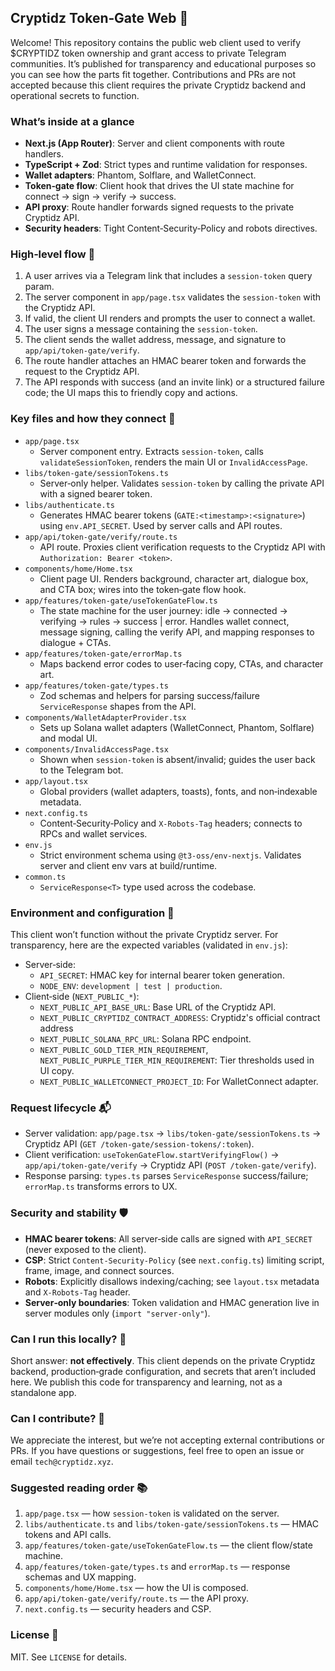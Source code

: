 ## Cryptidz Token‑Gate Web 🔐

Welcome! This repository contains the public web client used to verify $CRYPTIDZ token ownership and grant access to private Telegram communities. It’s published for transparency and educational purposes so you can see how the parts fit together. Contributions and PRs are not accepted because this client requires the private Cryptidz backend and operational secrets to function.

### What’s inside at a glance
- **Next.js (App Router)**: Server and client components with route handlers.
- **TypeScript + Zod**: Strict types and runtime validation for responses.
- **Wallet adapters**: Phantom, Solflare, and WalletConnect.
- **Token‑gate flow**: Client hook that drives the UI state machine for connect → sign → verify → success.
- **API proxy**: Route handler forwards signed requests to the private Cryptidz API.
- **Security headers**: Tight Content‑Security‑Policy and robots directives.

### High‑level flow 🧭
1. A user arrives via a Telegram link that includes a `session-token` query param.
2. The server component in `app/page.tsx` validates the `session-token` with the Cryptidz API.
3. If valid, the client UI renders and prompts the user to connect a wallet.
4. The user signs a message containing the `session-token`.
5. The client sends the wallet address, message, and signature to `app/api/token-gate/verify`.
6. The route handler attaches an HMAC bearer token and forwards the request to the Cryptidz API.
7. The API responds with success (and an invite link) or a structured failure code; the UI maps this to friendly copy and actions.

### Key files and how they connect 🧩
- `app/page.tsx`
  - Server component entry. Extracts `session-token`, calls `validateSessionToken`, renders the main UI or `InvalidAccessPage`.
- `libs/token-gate/sessionTokens.ts`
  - Server‑only helper. Validates `session-token` by calling the private API with a signed bearer token.
- `libs/authenticate.ts`
  - Generates HMAC bearer tokens (`GATE:<timestamp>:<signature>`) using `env.API_SECRET`. Used by server calls and API routes.
- `app/api/token-gate/verify/route.ts`
  - API route. Proxies client verification requests to the Cryptidz API with `Authorization: Bearer <token>`.
- `components/home/Home.tsx`
  - Client page UI. Renders background, character art, dialogue box, and CTA box; wires into the token‑gate flow hook.
- `app/features/token-gate/useTokenGateFlow.ts`
  - The state machine for the user journey: idle → connected → verifying → rules → success | error. Handles wallet connect, message signing, calling the verify API, and mapping responses to dialogue + CTAs.
- `app/features/token-gate/errorMap.ts`
  - Maps backend error codes to user‑facing copy, CTAs, and character art.
- `app/features/token-gate/types.ts`
  - Zod schemas and helpers for parsing success/failure `ServiceResponse` shapes from the API.
- `components/WalletAdapterProvider.tsx`
  - Sets up Solana wallet adapters (WalletConnect, Phantom, Solflare) and modal UI.
- `components/InvalidAccessPage.tsx`
  - Shown when `session-token` is absent/invalid; guides the user back to the Telegram bot.
- `app/layout.tsx`
  - Global providers (wallet adapters, toasts), fonts, and non‑indexable metadata.
- `next.config.ts`
  - Content‑Security‑Policy and `X‑Robots‑Tag` headers; connects to RPCs and wallet services.
- `env.js`
  - Strict environment schema using `@t3-oss/env-nextjs`. Validates server and client env vars at build/runtime.
- `common.ts`
  - `ServiceResponse<T>` type used across the codebase.

### Environment and configuration 🔧
This client won’t function without the private Cryptidz server. For transparency, here are the expected variables (validated in `env.js`):
- Server‑side:
  - `API_SECRET`: HMAC key for internal bearer token generation.
  - `NODE_ENV`: `development | test | production`.
- Client‑side (`NEXT_PUBLIC_*`):
  - `NEXT_PUBLIC_API_BASE_URL`: Base URL of the Cryptidz API.
  - `NEXT_PUBLIC_CRYPTIDZ_CONTRACT_ADDRESS`: Cryptidz's official contract address
  - `NEXT_PUBLIC_SOLANA_RPC_URL`: Solana RPC endpoint.
  - `NEXT_PUBLIC_GOLD_TIER_MIN_REQUIREMENT`, `NEXT_PUBLIC_PURPLE_TIER_MIN_REQUIREMENT`: Tier thresholds used in UI copy.
  - `NEXT_PUBLIC_WALLETCONNECT_PROJECT_ID`: For WalletConnect adapter.

### Request lifecycle 📬
- Server validation: `app/page.tsx` → `libs/token-gate/sessionTokens.ts` → Cryptidz API (`GET /token-gate/session-tokens/:token`).
- Client verification: `useTokenGateFlow.startVerifyingFlow()` → `app/api/token-gate/verify` → Cryptidz API (`POST /token-gate/verify`).
- Response parsing: `types.ts` parses `ServiceResponse` success/failure; `errorMap.ts` transforms errors to UX.

### Security and stability 🛡️
- **HMAC bearer tokens**: All server‑side calls are signed with `API_SECRET` (never exposed to the client).
- **CSP**: Strict `Content-Security-Policy` (see `next.config.ts`) limiting script, frame, image, and connect sources.
- **Robots**: Explicitly disallows indexing/caching; see `layout.tsx` metadata and `X‑Robots‑Tag` header.
- **Server‑only boundaries**: Token validation and HMAC generation live in server modules only (`import "server-only"`).

### Can I run this locally? 🧪
Short answer: **not effectively**. This client depends on the private Cryptidz backend, production‑grade configuration, and secrets that aren’t included here. We publish this code for transparency and learning, not as a standalone app.

### Can I contribute? 🙏
We appreciate the interest, but we’re not accepting external contributions or PRs. If you have questions or suggestions, feel free to open an issue or email `tech@cryptidz.xyz`.

### Suggested reading order 📚
1. `app/page.tsx` — how `session-token` is validated on the server.
2. `libs/authenticate.ts` and `libs/token-gate/sessionTokens.ts` — HMAC tokens and API calls.
3. `app/features/token-gate/useTokenGateFlow.ts` — the client flow/state machine.
4. `app/features/token-gate/types.ts` and `errorMap.ts` — response schemas and UX mapping.
5. `components/home/Home.tsx` — how the UI is composed.
6. `app/api/token-gate/verify/route.ts` — the API proxy.
7. `next.config.ts` — security headers and CSP.

### License 📄
MIT. See `LICENSE` for details.
